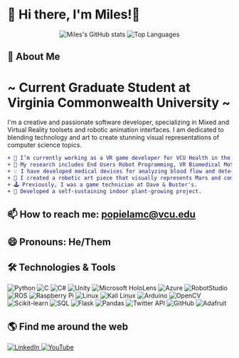 # 🚀 Hi there, I'm Miles!👋

<p align="center">
  <img src="https://github-readme-stats.vercel.app/api?username=1-61Kilometers&show_icons=true&theme=radical" alt="Miles's GitHub stats">
  <img src="https://github-readme-stats.vercel.app/api/top-langs/?username=1-61Kilometers&layout=compact&theme=radical" alt="Top Languages">
</p>

## 🌟 About Me

# ~ Current Graduate Student at Virginia Commonwealth University ~
I'm a creative and passionate software developer, specializing in Mixed and Virtual Reality toolsets and robotic animation interfaces. I am dedicated to blending technology and art to create stunning visual representations of computer science topics.

```diff
+ 🔭 I’m currently working as a VR game developer for VCU Health in the Biomedical Motor Control Lab.
+ 🌱 My research includes End Users Robot Programming, VR Biomedical Motor Control, and IoT Classification.
+ 💡 I have developed medical devices for analyzing blood flow and detecting blood clots.
+ 🎨 I created a robotic art piece that visually represents Mars and complex computer science topics.
+ 🕹️ Previously, I was a game technician at Dave & Buster's.
+ 🌿 Developed a self-sustaining indoor plant-growing project.
```

## 📫 How to reach me: popielamc@vcu.edu
## 😄 Pronouns: He/Them

## 🛠️ Technologies & Tools
<p>
  <img src="https://img.shields.io/badge/Python-3776AB?style=for-the-badge&logo=python&logoColor=white" alt="Python">
  <img src="https://img.shields.io/badge/C-00599C?style=for-the-badge&logo=c&logoColor=white" alt="C">
  <img src="https://img.shields.io/badge/C%23-239120?style=for-the-badge&logo=csharp&logoColor=white" alt="C#">
  <img src="https://img.shields.io/badge/Unity-100000?style=for-the-badge&logo=unity&logoColor=white" alt="Unity">
  <img src="https://img.shields.io/badge/Microsoft_HoloLens-0078D7?style=for-the-badge&logo=microsoft&logoColor=white" alt="Microsoft HoloLens">
  <img src="https://img.shields.io/badge/Microsoft%20Azure-0089D6?style=for-the-badge&logo=microsoft%20azure&logoColor=white" alt="Azure">
  <img src="https://img.shields.io/badge/ABB_RobotStudio-EA0000?style=for-the-badge&logo=ABB&logoColor=white" alt="RobotStudio">
  <img src="https://img.shields.io/badge/ROS-22314E?style=for-the-badge&logo=ros&logoColor=white" alt="ROS">
  <img src="https://img.shields.io/badge/Raspberry_Pi-A22846?style=for-the-badge&logo=raspberry-pi&logoColor=white" alt="Raspberry Pi">
  <img src="https://img.shields.io/badge/Linux-FCC624?style=for-the-badge&logo=linux&logoColor=black" alt="Linux">
  <img src="https://img.shields.io/badge/Kali_Linux-557C94?style=for-the-badge&logo=kali-linux&logoColor=white" alt="Kali Linux">
  <img src="https://img.shields.io/badge/Arduino-00979D?style=for-the-badge&logo=arduino&logoColor=white" alt="Arduino">
  <img src="https://img.shields.io/badge/OpenCV-5C3EE8?style=for-the-badge&logo=opencv&logoColor=white" alt="OpenCV">
  <img src="https://img.shields.io/badge/Scikit_learn-F7931E?style=for-the-badge&logo=scikit-learn&logoColor=white" alt="Scikit-learn">
  <img src="https://img.shields.io/badge/SQL-4479A1?style=for-the-badge&logo=sql&logoColor=white" alt="SQL">
  <img src="https://img.shields.io/badge/Flask-000000?style=for-the-badge&logo=flask&logoColor=white" alt="Flask">
  <img src="https://img.shields.io/badge/Pandas-150458?style=for-the-badge&logo=pandas&logoColor=white" alt="Pandas">
  <img src="https://img.shields.io/badge/Twitter_API-1DA1F2?style=for-the-badge&logo=twitter&logoColor=white" alt="Twitter API">
  <img src="https://img.shields.io/badge/GitHub-100000?style=for-the-badge&logo=github&logoColor=white" alt="GitHub">
  <img src="https://img.shields.io/badge/Adafruit-674172?style=for-the-badge&logo=adafruit&logoColor=white" alt="Adafruit">
</p>



## 🌎 Find me around the web

<p>
  <a href="https://www.linkedin.com/in/milespopiela/" target="_blank">
    <img src="https://img.shields.io/badge/LinkedIn-%230077B5.svg?&style=for-the-badge&logo=linkedin&logoColor=white" alt="LinkedIn">
  </a>
  <a href="https://www.youtube.com/channel/UCh-rTbF0ldUvrpukUCPmo_A" target="_blank">
    <img src="https://img.shields.io/badge/YouTube-%23FF0000.svg?&style=for-the-badge&logo=youtube&logoColor=white" alt="YouTube">
  </a>
</p>

